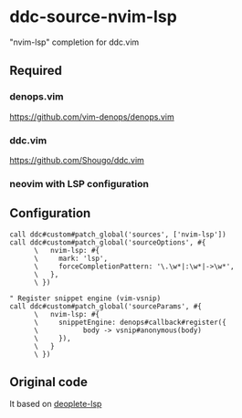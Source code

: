 # ddc-source-nvim-lsp

"nvim-lsp" completion for ddc.vim

## Required

### denops.vim

https://github.com/vim-denops/denops.vim

### ddc.vim

https://github.com/Shougo/ddc.vim

### neovim with LSP configuration

## Configuration

```vim
call ddc#custom#patch_global('sources', ['nvim-lsp'])
call ddc#custom#patch_global('sourceOptions', #{
      \   nvim-lsp: #{
      \     mark: 'lsp',
      \     forceCompletionPattern: '\.\w*|:\w*|->\w*',
      \   },
      \ })

" Register snippet engine (vim-vsnip)
call ddc#custom#patch_global('sourceParams', #{
      \   nvim-lsp: #{
      \     snippetEngine: denops#callback#register({
      \           body -> vsnip#anonymous(body)
      \     }),
      \   }
      \ })
```

## Original code

It based on [deoplete-lsp](https://github.com/deoplete-plugins/deoplete-lsp)
